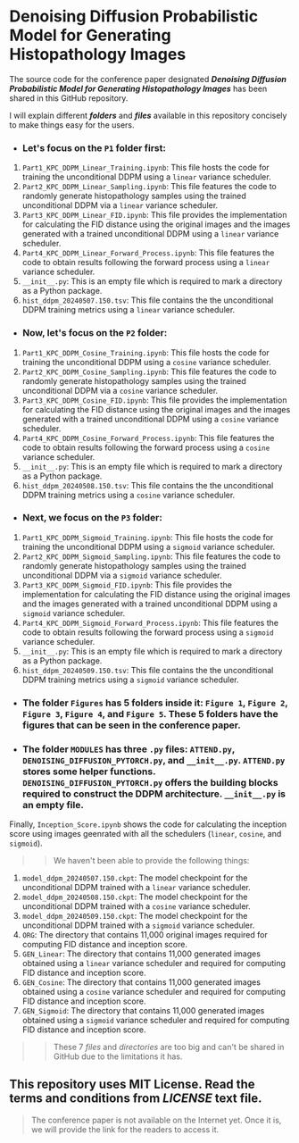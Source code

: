 # Denoising Diffusion Probabilistic Model for Generating Histopathology Images

The source code for the conference paper designated _**Denoising Diffusion Probabilistic Model for Generating Histopathology Images**_ has been shared in this GitHub repository.

I will explain different _**folders**_ and _**files**_ available in this repository concisely to make things easy for the users.

- ### Let's focus on the `P1` folder first:
1. `Part1_KPC_DDPM_Linear_Training.ipynb`: This file hosts the code for training the unconditional DDPM using a `linear` variance scheduler.
2. `Part2_KPC_DDPM_Linear_Sampling.ipynb`: This file features the code to randomly generate histopathology samples using the trained unconditional DDPM via a `linear` variance scheduler.
3. `Part3_KPC_DDPM_Linear_FID.ipynb`: This file provides the implementation for calculating the FID distance using the original images and the images generated with a trained unconditional DDPM using a `linear` variance scheduler.
4. `Part4_KPC_DDPM_Linear_Forward_Process.ipynb`: This file features the code to obtain results following the forward process using a `linear` variance scheduler.
5. `__init__.py`: This is an empty file which is required to mark a directory as a Python package.
6. `hist_ddpm_20240507.150.tsv`: This file contains the the unconditional DDPM training metrics using a `linear` variance scheduler.

- ### Now, let's focus on the `P2` folder:
1. `Part1_KPC_DDPM_Cosine_Training.ipynb`: This file hosts the code for training the unconditional DDPM using a `cosine` variance scheduler.
2. `Part2_KPC_DDPM_Cosine_Sampling.ipynb`: This file features the code to randomly generate histopathology samples using the trained unconditional DDPM via a `cosine` variance scheduler.
3. `Part3_KPC_DDPM_Cosine_FID.ipynb`: This file provides the implementation for calculating the FID distance using the original images and the images generated with a trained unconditional DDPM using a `cosine` variance scheduler.
4. `Part4_KPC_DDPM_Cosine_Forward_Process.ipynb`: This file features the code to obtain results following the forward process using a `cosine` variance scheduler.
5. `__init__.py`: This is an empty file which is required to mark a directory as a Python package.
6. `hist_ddpm_20240508.150.tsv`: This file contains the the unconditional DDPM training metrics using a `cosine` variance scheduler.

- ### Next, we focus on the `P3` folder:
1. `Part1_KPC_DDPM_Sigmoid_Training.ipynb`: This file hosts the code for training the unconditional DDPM using a `sigmoid` variance scheduler.
2. `Part2_KPC_DDPM_Sigmoid_Sampling.ipynb`: This file features the code to randomly generate histopathology samples using the trained unconditional DDPM via a `sigmoid` variance scheduler.
3. `Part3_KPC_DDPM_Sigmoid_FID.ipynb`: This file provides the implementation for calculating the FID distance using the original images and the images generated with a trained unconditional DDPM using a `sigmoid` variance scheduler.
4. `Part4_KPC_DDPM_Sigmoid_Forward_Process.ipynb`: This file features the code to obtain results following the forward process using a `sigmoid` variance scheduler.
5. `__init__.py`: This is an empty file which is required to mark a directory as a Python package.
6. `hist_ddpm_20240509.150.tsv`: This file contains the the unconditional DDPM training metrics using a `sigmoid` variance scheduler.

- ### The folder `Figures` has 5 folders inside it: `Figure 1`, `Figure 2`, `Figure 3`, `Figure 4`, and `Figure 5`. These 5 folders have the figures that can be seen in the conference paper.

- ### The folder `MODULES` has three `.py` files: `ATTEND.py`, `DENOISING_DIFFUSION_PYTORCH.py`, and `__init__.py`. `ATTEND.py` stores some helper functions. `DENOISING_DIFFUSION_PYTORCH.py` offers the building blocks required to construct the DDPM architecture. `__init__.py` is an empty file.

Finally, `Inception_Score.ipynb` shows the code for calculating the inception score using images geenrated with all the schedulers (`linear`, `cosine`, and `sigmoid`).

>> We haven't been able to provide the following things:

1. `model_ddpm_20240507.150.ckpt`: The model checkpoint for the unconditional DDPM trained with a `linear` variance scheduler.
2. `model_ddpm_20240508.150.ckpt`: The model checkpoint for the unconditional DDPM trained with a `cosine` variance scheduler.
3. `model_ddpm_20240509.150.ckpt`: The model checkpoint for the unconditional DDPM trained with a `sigmoid` variance scheduler.
4. `ORG`: The directory that contains 11,000 original images required for computing FID distance and inception score.
5. `GEN_Linear`: The directory that contains 11,000 generated images obtained using a `linear` variance scheduler and required for computing FID distance and inception score.
6. `GEN_Cosine`: The directory that contains 11,000 generated images obtained using a `cosine` variance scheduler and required for computing FID distance and inception score.
7. `GEN_Sigmoid`: The directory that contains 11,000 generated images obtained using a `sigmoid` variance scheduler and required for computing FID distance and inception score.

>> These 7 _files_ and _directories_ are too big and can't be shared in GitHub due to the limitations it has.

## This repository uses MIT License. Read the terms and conditions from _LICENSE_ text file.

> The conference paper is not available on the Internet yet. Once it is, we will provide the link for the readers to access it.
